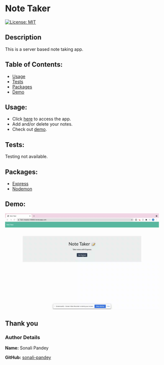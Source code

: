 # Note Taker

[![License: MIT](https://img.shields.io/badge/License-MIT-yellow.svg)](https://opensource.org/licenses/MIT)

## Description

This is a server based note taking app.

## Table of Contents:

* [Usage](#usage)
* [Tests](#tests)
* [Packages](#packages)
* [Demo](#demo)


## Usage:
* Click [here](https://fast-meadow-85905.herokuapp.com/) to access the app.
* Add and/or delete your notes.
* Check out [demo](#demo).

## Tests:
Testing not available.

## Packages:
* [Express](https://expressjs.com/)
* [Nodemon](https://www.npmjs.com/package/nodemon)

## Demo:
![](./public/assets/demo/note-taker-demo.gif)

## Thank you
### Author Details
**Name:** Sonali Pandey

**GitHub:** [sonali-pandey](https://github.com/sonali-pandey)
